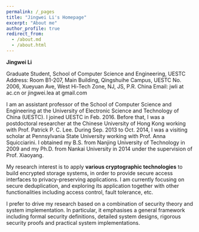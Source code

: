 ```yaml
---
permalink: /_pages
title: "Jingwei Li's Homepage"
excerpt: "About me"
author_profile: true
redirect_from: 
  - /about.md
  - /about.html
---
```



**Jingwei Li**

Graduate Student, School of Computer Science and Engineering, UESTC
Address: Room B1-207, Main Building, Qingshuihe Campus, UESTC
               No. 2006, Xueyuan Ave, West Hi-Tech Zone, NJ, JS, P.R. China
Email:     jwli at ac.cn or jingwei.lea at gmail.com

I am an assistant professor of the School of Computer Science and Engineering at the University of Electronic Science and Technology of China (UESTC). I joined UESTC in Feb. 2016. Before that, I was a postdoctoral researcher at the Chinese University of Hong Kong working with Prof. Patrick P. C. Lee. During Sep. 2013 to Oct. 2014, I was a visiting scholar at Pennsylvania State University working with Prof. Anna Squicciarini. I obtained my B.S. from Nanjing University of Technology in 2009 and my Ph.D. from Nankai University in 2014 under the supervision of Prof. Xiaoyang.

My research interest is to apply **various cryptographic technologies** to build encrypted storage systems, in order to provide secure access interfaces to privacy-preserving applications. I am currently focusing on secure deduplication, and exploring its application together with other functionalities including access control, fault tolerance, etc.

I prefer to drive my research based on a combination of security theory and system implementation. In particular, it emphasises a general framework including formal security definitions, detailed system designs, rigorous security proofs and practical system implementations.
